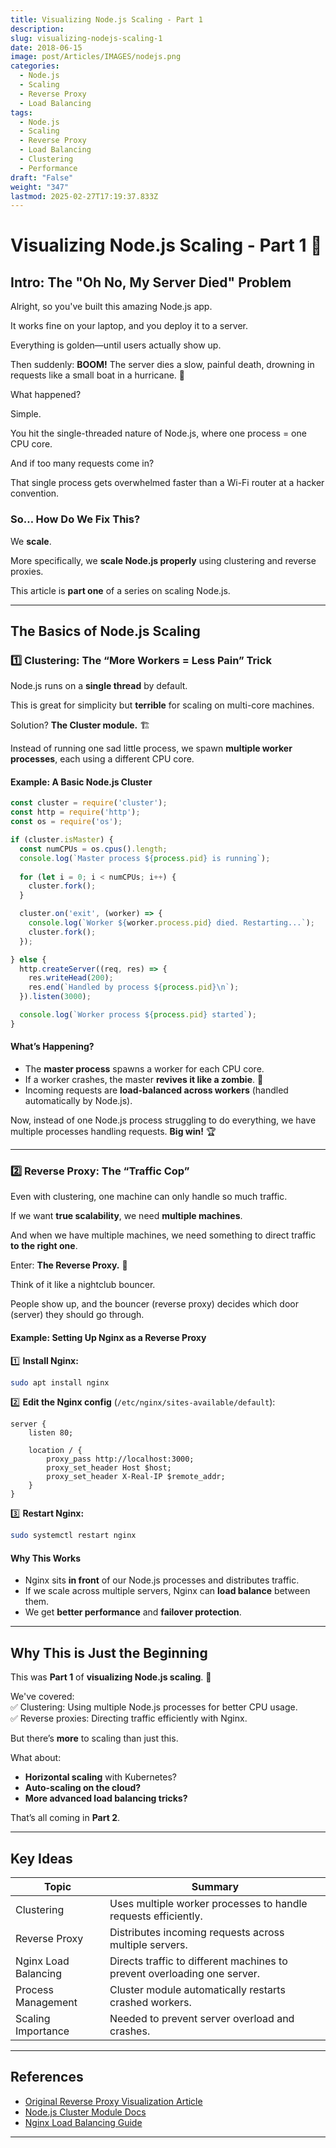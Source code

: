```yaml
---
title: Visualizing Node.js Scaling - Part 1
description: 
slug: visualizing-nodejs-scaling-1
date: 2018-06-15
image: post/Articles/IMAGES/nodejs.png
categories:
  - Node.js
  - Scaling
  - Reverse Proxy
  - Load Balancing
tags:
  - Node.js
  - Scaling
  - Reverse Proxy
  - Load Balancing
  - Clustering
  - Performance
draft: "False"
weight: "347"
lastmod: 2025-02-27T17:19:37.833Z
---
```

# Visualizing Node.js Scaling - Part 1 🚀

## Intro: The "Oh No, My Server Died" Problem

Alright, so you've built this amazing Node.js app.

It works fine on your laptop, and you deploy it to a server.

Everything is golden—until users actually show up.

Then suddenly: **BOOM!** The server dies a slow, painful death, drowning in requests like a small boat in a hurricane. 🌊

What happened?

Simple.

You hit the single-threaded nature of Node.js, where one process = one CPU core.

And if too many requests come in?

That single process gets overwhelmed faster than a Wi-Fi router at a hacker convention.

### So… How Do We Fix This?

We **scale**.

More specifically, we **scale Node.js properly** using clustering and reverse proxies.

This article is **part one** of a series on scaling Node.js.

<!-- 
It's based on the concepts in [this great post](https://brianbraatz.github.io/p/foobar-how-reverse-proxies-visual/), but rewritten to focus purely on **Node.js scaling**.

Let's go! 🏎️💨 -->

***

## The Basics of Node.js Scaling

### 1️⃣ Clustering: The “More Workers = Less Pain” Trick

Node.js runs on a **single thread** by default.

This is great for simplicity but **terrible** for scaling on multi-core machines.

Solution? **The Cluster module.** 🏗️

Instead of running one sad little process, we spawn **multiple worker processes**, each using a different CPU core.

#### Example: A Basic Node.js Cluster

```js
const cluster = require('cluster');
const http = require('http');
const os = require('os');

if (cluster.isMaster) {
  const numCPUs = os.cpus().length;
  console.log(`Master process ${process.pid} is running`);
  
  for (let i = 0; i < numCPUs; i++) {
    cluster.fork();
  }

  cluster.on('exit', (worker) => {
    console.log(`Worker ${worker.process.pid} died. Restarting...`);
    cluster.fork();
  });

} else {
  http.createServer((req, res) => {
    res.writeHead(200);
    res.end(`Handled by process ${process.pid}\n`);
  }).listen(3000);

  console.log(`Worker process ${process.pid} started`);
}
```

#### What’s Happening?

* The **master process** spawns a worker for each CPU core.
* If a worker crashes, the master **revives it like a zombie**. 🧟
* Incoming requests are **load-balanced across workers** (handled automatically by Node.js).

Now, instead of one Node.js process struggling to do everything, we have multiple processes handling requests. **Big win!** 🏆

***

### 2️⃣ Reverse Proxy: The “Traffic Cop”

Even with clustering, one machine can only handle so much traffic.

If we want **true scalability**, we need **multiple machines**.

And when we have multiple machines, we need something to direct traffic **to the right one**.

Enter: **The Reverse Proxy.** 🏢

Think of it like a nightclub bouncer.

People show up, and the bouncer (reverse proxy) decides which door (server) they should go through.

#### Example: Setting Up Nginx as a Reverse Proxy

1️⃣ **Install Nginx:**

```sh
sudo apt install nginx
```

2️⃣ **Edit the Nginx config** (`/etc/nginx/sites-available/default`):

```nginx
server {
    listen 80;

    location / {
        proxy_pass http://localhost:3000;
        proxy_set_header Host $host;
        proxy_set_header X-Real-IP $remote_addr;
    }
}
```

3️⃣ **Restart Nginx:**

```sh
sudo systemctl restart nginx
```

#### Why This Works

* Nginx sits **in front** of our Node.js processes and distributes traffic.
* If we scale across multiple servers, Nginx can **load balance** between them.
* We get **better performance** and **failover protection**.

***

## Why This is Just the Beginning

This was **Part 1** of **visualizing Node.js scaling**. 🎉

We've covered:\
✅ Clustering: Using multiple Node.js processes for better CPU usage.\
✅ Reverse proxies: Directing traffic efficiently with Nginx.

But there’s **more** to scaling than just this.

What about:

* **Horizontal scaling** with Kubernetes?
* **Auto-scaling on the cloud?**
* **More advanced load balancing tricks?**

That’s all coming in **Part 2**.

***

## Key Ideas

| Topic                | Summary                                                                  |
| -------------------- | ------------------------------------------------------------------------ |
| Clustering           | Uses multiple worker processes to handle requests efficiently.           |
| Reverse Proxy        | Distributes incoming requests across multiple servers.                   |
| Nginx Load Balancing | Directs traffic to different machines to prevent overloading one server. |
| Process Management   | Cluster module automatically restarts crashed workers.                   |
| Scaling Importance   | Needed to prevent server overload and crashes.                           |

***

## References

* [Original Reverse Proxy Visualization Article](https://brianbraatz.github.io/p/foobar-how-reverse-proxies-visual/)
* [Node.js Cluster Module Docs](https://nodejs.org/api/cluster.html)
* [Nginx Load Balancing Guide](https://nginx.org/en/docs/http/load_balancing.html)

***

<!-- 
  That's it for Part 1! 🎉 Questions?

  Comments?

  Complaints about how your server caught fire?

  Let me know.🔥

  Stay tuned for **Part 2**, where we take this to the **next level** with **horizontal scaling, Kubernetes, and cloud magic!** 🚀
  ``` -->
